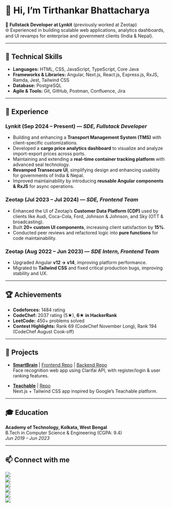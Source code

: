 # 👋 Hi, I’m Tirthankar Bhattacharya  

💼 **Fullstack Developer at Lynkit** (previously worked at Zeotap)  
🌐 Experienced in building scalable web applications, analytics dashboards, and UI revamps for enterprise and government clients (India & Nepal).  

---

## 🚀 Technical Skills  
- **Languages:** HTML, CSS, JavaScript, TypeScript, Core Java  
- **Frameworks & Libraries:** Angular, Next.js, React.js, Express.js, RxJS, Ramda, Jest, Tailwind CSS  
- **Database:** PostgreSQL  
- **Agile & Tools:** Git, GitHub, Postman, Confluence, Jira  

---

## 💼 Experience  

### Lynkit (Sep 2024 – Present) — *SDE, Fullstack Developer*  
- Building and enhancing a **Transport Management System (TMS)** with client-specific customizations.  
- Developed a **cargo price analytics dashboard** to visualize and analyze import-export prices across ports.  
- Maintaining and extending a **real-time container tracking platform** with advanced seal technology.  
- **Revamped Transecure UI**, simplifying design and enhancing usability for governments of India & Nepal.  
- Improved maintainability by introducing **reusable Angular components & RxJS** for async operations.  

### Zeotap (Jul 2023 – Jul 2024) — *SDE, Frontend Team*  
- Enhanced the UI of Zeotap’s **Customer Data Platform (CDP)** used by clients like Audi, Coca-Cola, Ford, Johnson & Johnson, and Sky (OTT & broadcasting).  
- Built **20+ custom UI components**, increasing client satisfaction by **15%**.  
- Conducted peer reviews and refactored logic into **pure functions** for code maintainability.  

### Zeotap (Aug 2022 – Jun 2023) — *SDE Intern, Frontend Team*  
- Upgraded Angular **v12 → v14**, improving platform performance.  
- Migrated to **Tailwind CSS** and fixed critical production bugs, improving stability and UX.  

---

## 🏆 Achievements  
- **Codeforces:** 1484 rating  
- **CodeChef:** 2037 rating (5★), **6★ in HackerRank**  
- **LeetCode:** 450+ problems solved  
- **Contest Highlights:** Rank 69 (CodeChef November Long), Rank 194 (CodeChef August Cook-off)  

---

## 📂 Projects  

- **[SmartBrain](https://smartbrain-ax52.onrender.com)** | [Frontend Repo](https://github.com/subho2107/SmartBrain) | [Backend Repo](https://github.com/subho2107/smartbrain-api)  
  Face recognition web app using Clarifai API, with register/login & user ranking features.  

- **[Teachable](https://teachable-black.vercel.app/)** | [Repo](https://github.com/subho2107/teachable)  
  Next.js + Tailwind CSS app inspired by Google’s Teachable platform.  

---

## 🎓 Education  
**Academy of Technology, Kolkata, West Bengal**  
B.Tech in Computer Science & Engineering (CGPA: 9.4)  
*Jun 2019 – Jun 2023*  

---

## 📫 Connect with me  
<a href="mailto:tirthankar.bhattacharyaa@gmail.com"><img src="https://img.shields.io/badge/Email-D14836?style=for-the-badge&logo=gmail&logoColor=white"></a>  
<a href="https://www.linkedin.com/in/tirthankar-bhattacharya-a2b886191/"><img src="https://img.shields.io/badge/LinkedIn-0A66C2?style=for-the-badge&logo=linkedin&logoColor=white"></a>  
<a href="https://github.com/subho2107"><img src="https://img.shields.io/badge/GitHub-100000?style=for-the-badge&logo=github&logoColor=white"></a>  
<a href="https://leetcode.com/shubho2001g/"><img src="https://img.shields.io/badge/LeetCode-FFA116?style=for-the-badge&logo=leetcode&logoColor=black"></a>  
<a href="https://codeforces.com/profile/mrRobot"><img src="https://img.shields.io/badge/Codeforces-1F8ACB?style=for-the-badge&logo=codeforces&logoColor=white"></a>  
<a href="https://www.codechef.com/users/codeverything"><img src="https://img.shields.io/badge/CodeChef-5B4638?style=for-the-badge&logo=codechef&logoColor=white"></a>  

